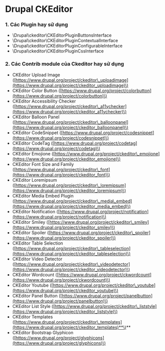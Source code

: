 # Drupal CKEditor

### 1. Các Plugin hay sử dụng

* \Drupal\ckeditor\CKEditorPluginButtonsInterface
* \Drupal\ckeditor\CKEditorPluginContextualInterface
* \Drupal\ckeditor\CKEditorPluginConfigurableInterface
* \Drupal\ckeditor\CKEditorPluginCssInterface

### 2. Các Contrib module của Ckeditor hay sử dụng

* CKEditor Upload Image \([https://www.drupal.org/project/ckeditor\_uploadimage](https://www.drupal.org/project/ckeditor_uploadimage)\)
* CKEditor Color Button \([https://www.drupal.org/project/colorbutton](https://www.drupal.org/project/colorbutton)\)
* CKEditor Accessibility Checker \([https://www.drupal.org/project/ckeditor\_a11ychecker](https://www.drupal.org/project/ckeditor_a11ychecker)\)
* CKEditor Balloon Panel \([https://www.drupal.org/project/ckeditor\_balloonpanel](https://www.drupal.org/project/ckeditor_balloonpanel)\)
* CKEditor CodeSnippet \([https://www.drupal.org/project/codesnippet](https://www.drupal.org/project/codesnippet)\)
* CKEditor CodeTag \([https://www.drupal.org/project/codetag](https://www.drupal.org/project/codetag)\)
* CKEditor Emojione \([https://www.drupal.org/project/ckeditor\_emojione](https://www.drupal.org/project/ckeditor_emojione)\)
* CKEditor Font Size and Family \([https://www.drupal.org/project/ckeditor\_font](https://www.drupal.org/project/ckeditor_font)\)
* CKEditor Loremipsum \([https://www.drupal.org/project/ckeditor\_loremipsum](https://www.drupal.org/project/ckeditor_loremipsum)\)
* CKEditor Media Embed Plugin \([https://www.drupal.org/project/ckeditor\_media\_embed](https://www.drupal.org/project/ckeditor_media_embed)\)
* CKEditor Notification \([https://www.drupal.org/project/notification](https://www.drupal.org/project/notification)\)
* CKEditor Smiley \([https://www.drupal.org/project/ckeditor\_smiley](https://www.drupal.org/project/ckeditor_smiley)\)
* CKEditor Spoiler \([https://www.drupal.org/project/ckeditor\_spoiler](https://www.drupal.org/project/ckeditor_spoiler)\)
* CKEditor Table Selection \([https://www.drupal.org/project/ckeditor\_tableselection](https://www.drupal.org/project/ckeditor_tableselection)\)
* CKEditor Video Detector \([https://www.drupal.org/project/ckeditor\_videodetector](https://www.drupal.org/project/ckeditor_videodetector)\)
* CKEditor Wordcount \([https://www.drupal.org/project/ckwordcount](https://www.drupal.org/project/ckwordcount)\)
* CKEditor Youtube \([https://www.drupal.org/project/ckeditor\_youtube](https://www.drupal.org/project/ckeditor_youtube)\)
* CKEditor Panel Button \([https://www.drupal.org/project/panelbutton](https://www.drupal.org/project/panelbutton)\)
* CKEditor List Style \([https://www.drupal.org/project/ckeditor\_liststyle](https://www.drupal.org/project/ckeditor_liststyle)\)
* CKEditor Templates \([https://www.drupal.org/project/ckeditor\_templates](https://www.drupal.org/project/ckeditor_templates)**\)**
* CKEditor Bootstrap Glyphicon \([https://www.drupal.org/project/glyphicons](https://www.drupal.org/project/glyphicons)\)



